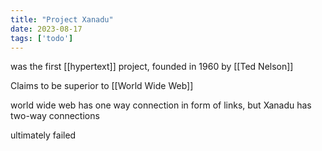 ```yaml
---
title: "Project Xanadu"
date: 2023-08-17
tags: ['todo']
---
```


was the first [[hypertext]] project, founded in 1960 by [[Ted Nelson]]

Claims to be superior to [[World Wide Web]]

world wide web has one way connection in form of links, but Xanadu has two-way connections

ultimately failed